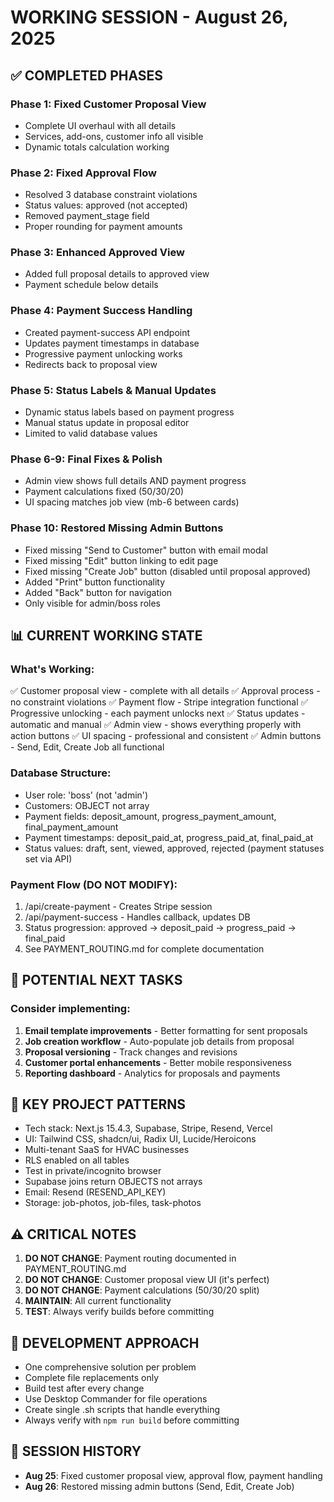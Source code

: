 # WORKING SESSION - August 26, 2025

## ✅ COMPLETED PHASES

### Phase 1: Fixed Customer Proposal View
- Complete UI overhaul with all details
- Services, add-ons, customer info all visible
- Dynamic totals calculation working

### Phase 2: Fixed Approval Flow  
- Resolved 3 database constraint violations
- Status values: approved (not accepted)
- Removed payment_stage field
- Proper rounding for payment amounts

### Phase 3: Enhanced Approved View
- Added full proposal details to approved view
- Payment schedule below details

### Phase 4: Payment Success Handling
- Created payment-success API endpoint
- Updates payment timestamps in database
- Progressive payment unlocking works
- Redirects back to proposal view

### Phase 5: Status Labels & Manual Updates
- Dynamic status labels based on payment progress
- Manual status update in proposal editor
- Limited to valid database values

### Phase 6-9: Final Fixes & Polish
- Admin view shows full details AND payment progress
- Payment calculations fixed (50/30/20)
- UI spacing matches job view (mb-6 between cards)

### Phase 10: Restored Missing Admin Buttons
- Fixed missing "Send to Customer" button with email modal
- Fixed missing "Edit" button linking to edit page
- Fixed missing "Create Job" button (disabled until proposal approved)
- Added "Print" button functionality
- Added "Back" button for navigation
- Only visible for admin/boss roles

## 📊 CURRENT WORKING STATE

### What's Working:
✅ Customer proposal view - complete with all details
✅ Approval process - no constraint violations
✅ Payment flow - Stripe integration functional
✅ Progressive unlocking - each payment unlocks next
✅ Status updates - automatic and manual
✅ Admin view - shows everything properly with action buttons
✅ UI spacing - professional and consistent
✅ Admin buttons - Send, Edit, Create Job all functional

### Database Structure:
- User role: 'boss' (not 'admin')
- Customers: OBJECT not array
- Payment fields: deposit_amount, progress_payment_amount, final_payment_amount
- Payment timestamps: deposit_paid_at, progress_paid_at, final_paid_at
- Status values: draft, sent, viewed, approved, rejected (payment statuses set via API)

### Payment Flow (DO NOT MODIFY):
1. /api/create-payment - Creates Stripe session
2. /api/payment-success - Handles callback, updates DB
3. Status progression: approved → deposit_paid → progress_paid → final_paid
4. See PAYMENT_ROUTING.md for complete documentation

## 🎯 POTENTIAL NEXT TASKS

### Consider implementing:
1. **Email template improvements** - Better formatting for sent proposals
2. **Job creation workflow** - Auto-populate job details from proposal
3. **Proposal versioning** - Track changes and revisions
4. **Customer portal enhancements** - Better mobile responsiveness
5. **Reporting dashboard** - Analytics for proposals and payments

## 📝 KEY PROJECT PATTERNS

- Tech stack: Next.js 15.4.3, Supabase, Stripe, Resend, Vercel
- UI: Tailwind CSS, shadcn/ui, Radix UI, Lucide/Heroicons
- Multi-tenant SaaS for HVAC businesses
- RLS enabled on all tables
- Test in private/incognito browser
- Supabase joins return OBJECTS not arrays
- Email: Resend (RESEND_API_KEY)
- Storage: job-photos, job-files, task-photos

## ⚠️ CRITICAL NOTES

1. **DO NOT CHANGE**: Payment routing documented in PAYMENT_ROUTING.md
2. **DO NOT CHANGE**: Customer proposal view UI (it's perfect)
3. **DO NOT CHANGE**: Payment calculations (50/30/20 split)
4. **MAINTAIN**: All current functionality
5. **TEST**: Always verify builds before committing

## 🔧 DEVELOPMENT APPROACH

- One comprehensive solution per problem
- Complete file replacements only
- Build test after every change
- Use Desktop Commander for file operations
- Create single .sh scripts that handle everything
- Always verify with `npm run build` before committing

## 📅 SESSION HISTORY

- **Aug 25**: Fixed customer proposal view, approval flow, payment handling
- **Aug 26**: Restored missing admin buttons (Send, Edit, Create Job)
